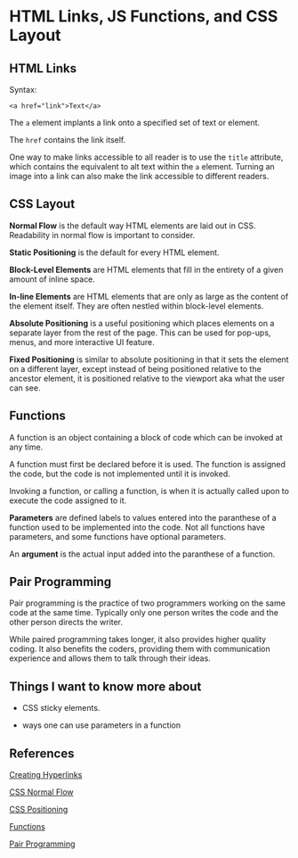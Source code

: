 # HTML Links, JS Functions, and CSS Layout

## HTML Links

Syntax:

`<a href="link">Text</a>`

The `a` element implants a link onto a specified set of text or element.

The `href` contains the link itself.

One way to make links accessible to all reader is to use the `title` attribute, which contains the equivalent to alt text within the `a` element. Turning an image into a link can also make the link accessible to different readers.

## CSS Layout

**Normal Flow** is the default way HTML elements are laid out in CSS. Readability in normal flow is important to consider.

**Static Positioning** is the default for every HTML element.

**Block-Level Elements** are HTML elements that fill in the entirety of a given amount of inline space.

**In-line Elements** are HTML elements that are only as large as the content of the element itself. They are often nestled within block-level elements.

**Absolute Positioning** is a useful positioning which places elements on a separate layer from the rest of the page. This can be used for pop-ups, menus, and more interactive UI feature.

**Fixed Positioning** is similar to absolute positioning in that it sets the element on a different layer, except instead of being positioned relative to the ancestor element, it is positioned relative to the viewport aka what the user can see.

## Functions

A function is an object containing a block of code which can be invoked at any time.

A function must first be declared before it is used. The function is assigned the code, but the code is not implemented until it is invoked.

Invoking a function, or calling a function, is when it is actually called upon to execute the code assigned to it.

**Parameters** are defined labels to values entered into the paranthese of a function used to be implemented into the code. Not all functions have parameters, and some functions have optional parameters.

An **argument** is the actual input added into the paranthese of a function.

## Pair Programming

Pair programming is the practice of two programmers working on the same code at the same time. Typically only one person writes the code and the other person directs the writer.

While paired programming takes longer, it also provides higher quality coding. It also benefits the coders, providing them with communication experience and allows them to talk through their ideas.

## Things I want to know more about

- CSS sticky elements.

- ways one can use parameters in a function

## References

[Creating Hyperlinks](https://developer.mozilla.org/en-US/docs/Learn/HTML/Introduction_to_HTML/Creating_hyperlinks)

[CSS Normal Flow](https://developer.mozilla.org/en-US/docs/Learn/CSS/CSS_layout/Normal_Flow)

[CSS Positioning](https://developer.mozilla.org/en-US/docs/Learn/CSS/CSS_layout/Positioning)

[Functions](https://developer.mozilla.org/en-US/docs/Learn/JavaScript/Building_blocks/Functions)

[Pair Programming](https://www.codefellows.org/blog/6-reasons-for-pair-programming/)
